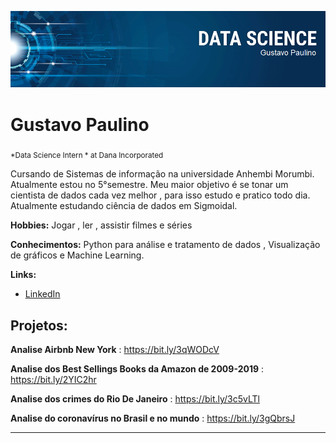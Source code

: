 
<p align="center">
  <img src="banner.png" >
</p>

# Gustavo Paulino
<sub>*Data Science Intern * at Dana Incorporated </sub>


Cursando de Sistemas de informação na universidade Anhembi Morumbi. Atualmente estou no 5°semestre.
Meu maior objetivo é se tonar um cientista de dados cada vez melhor , para isso estudo e pratico todo dia.
Atualmente estudando ciência de dados em  Sigmoidal.

**Hobbies:** Jogar , ler , assistir filmes e séries 


**Conhecimentos:** Python para análise e tratamento de dados , Visualização de gráficos e Machine Learning.

**Links:**
* [LinkedIn](https://www.linkedin.com/in/gustavo-paulino-8597a1184/)



## Projetos:
**Analise Airbnb New York** : https://bit.ly/3qWODcV

**Analise dos Best Sellings Books da Amazon de 2009-2019** : https://bit.ly/2YIC2hr

**Analise dos crimes do Rio De Janeiro** : https://bit.ly/3c5vLTl

**Analise do coronavírus no Brasil e no mundo** : https://bit.ly/3gQbrsJ


---





